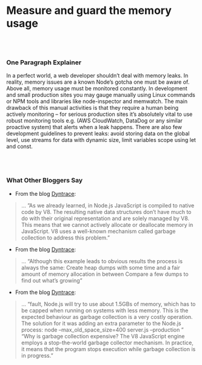 # Measure and guard the memory usage

<br/><br/>


### One Paragraph Explainer

In a perfect world, a web developer shouldn’t deal with memory leaks. In reality, memory issues are a known Node’s gotcha one must be aware of. Above all, memory usage must be monitored constantly. In development and small production sites you may gauge manually using Linux commands or NPM tools and libraries like node-inspector and memwatch. The main drawback of this manual activities is that they require a human being actively monitoring – for serious production sites it’s absolutely vital to use robust monitoring tools e.g. (AWS CloudWatch, DataDog or any similar proactive system) that alerts when a leak happens. There are also few development guidelines to prevent leaks: avoid storing data on the global level, use streams for data with dynamic size, limit variables scope using let and const.

<br/><br/>

### What Other Bloggers Say

* From the blog [Dyntrace](http://apmblog.dynatrace.com/):
> ... ”As we already learned, in Node.js JavaScript is compiled to native code by V8. The resulting native data structures don’t have much to do with their original representation and are solely managed by V8. This means that we cannot actively allocate or deallocate memory in JavaScript. V8 uses a well-known mechanism called garbage collection to address this problem.”

* From the blog [Dyntrace](http://blog.argteam.com/coding/hardening-node-js-for-production-part-2-using-nginx-to-avoid-node-js-load):
> ... “Although this example leads to obvious results the process is always the same:
Create heap dumps with some time and a fair amount of memory allocation in between
Compare a few dumps to find out what’s growing”

* From the blog [Dyntrace](http://blog.argteam.com/coding/hardening-node-js-for-production-part-2-using-nginx-to-avoid-node-js-load):
> ... “fault, Node.js will try to use about 1.5GBs of memory, which has to be capped when running on systems with less memory. This is the expected behaviour as garbage collection is a very costly operation.
The solution for it was adding an extra parameter to the Node.js process:
node –max_old_space_size=400 server.js –production ”
“Why is garbage collection expensive? The V8 JavaScript engine employs a stop-the-world garbage collector mechanism. In practice, it means that the program stops execution while garbage collection is in progress.”